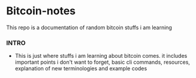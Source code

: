 # Bitcoin-notes
This repo is a documentation of random bitcoin stuffs i am learning

### INTRO
- This is just where stuffs i am learning about bitcoin comes. it includes important points i don't want to forget, basic cli commands, resources, explanation of new terminologies and example codes
